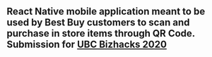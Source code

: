 ## React Native mobile application meant to be used by Best Buy customers to scan and purchase in store items through QR Code. Submission for [UBC Bizhacks 2020](http://bizhacks.ca/)

